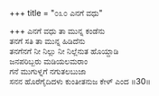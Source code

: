 +++
title = "೦೩೦ ಎನಗೆ ವಧು"

+++
ಎನಗೆ ವಧು ತಾ ಮುನ್ನ ಕಂಡೆನು  
ತನಗೆ ಸತಿ ತಾ ಮುನ್ನ ಹಿಡಿದೆನು  
ತನಗೆನಗೆ ನೀ ನಿಲ್ಲು ನೀ ನಿಲ್ಲೆನುತ ಹೊಯ್ದಾಡಿ   
ಜನಪರಿಬ್ಬರು ಮಡಿಯಲಮರಾಂ  
ಗನೆ ಮುಗುಳ್ನಗೆ ನಗುತಲಬುಜಾ  
ಸನನ ಹೊರೆಗೈದಿದಳು ಕುಂತೀತನುಜ ಕೇಳ್ ಎಂದ    ॥30॥